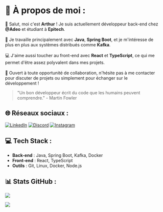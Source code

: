 # 💫 À propos de moi :
👋 Salut, moi c'est **Arthur** ! Je suis actuellement développeur back-end chez **@Adeo** et étudiant à **Epitech**.<br>  
🌱 Je travaille principalement avec **Java**, **Spring Boot**, et je m'intéresse de plus en plus aux systèmes distribués comme **Kafka**.<br>  
💻 J'aime aussi toucher au front-end avec **React** et **TypeScript**, ce qui me permet d'être assez polyvalent dans mes projets.<br>  
🤝 Ouvert à toute opportunité de collaboration, n'hésite pas à me contacter pour discuter de projets ou simplement pour échanger sur le développement !

> "Un bon développeur écrit du code que les humains peuvent comprendre." - Martin Fowler

## 🌐 Réseaux sociaux :
[![LinkedIn](https://img.shields.io/badge/LinkedIn-%230077B5.svg?logo=linkedin&logoColor=white)](https://linkedin.com/in/arthur-azoula) [![Discord](https://img.shields.io/badge/Discord-%237289DA.svg?logo=discord&logoColor=white)](https://discord.gg/477253430033907722) [![Instagram](https://img.shields.io/badge/Instagram-%23E4405F.svg?logo=Instagram&logoColor=white)](https://instagram.com/arthur_azl)

## 💻 Tech Stack :
- **Back-end** : Java, Spring Boot, Kafka, Docker
- **Front-end** : React, TypeScript
- **Outils** : Git, Linux, Docker, Node.js

## 📊 Stats GitHub :
![](https://github-readme-stats.vercel.app/api/top-langs/?username=ArthurAzoula&theme=dark&hide_border=false&include_all_commits=true&count_private=true&layout=compact)

[![](https://visitcount.itsvg.in/api?id=ArthurAzoula&icon=0&color=0)](https://visitcount.itsvg.in)
